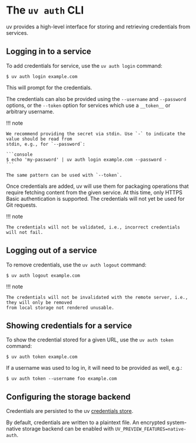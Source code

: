 # The `uv auth` CLI

uv provides a high-level interface for storing and retrieving credentials from services.

## Logging in to a service

To add credentials for service, use the `uv auth login` command:

```console
$ uv auth login example.com
```

This will prompt for the credentials.

The credentials can also be provided using the `--username` and `--password` options, or the
`--token` option for services which use a `__token__` or arbitrary username.

!!! note

    We recommend providing the secret via stdin. Use `-` to indicate the value should be read from
    stdin, e.g., for `--password`:

    ```console
    $ echo 'my-password' | uv auth login example.com --password -
    ```

    The same pattern can be used with `--token`.

Once credentials are added, uv will use them for packaging operations that require fetching content
from the given service. At this time, only HTTPS Basic authentication is supported. The credentials
will not yet be used for Git requests.

!!! note

    The credentials will not be validated, i.e., incorrect credentials will not fail.

## Logging out of a service

To remove credentials, use the `uv auth logout` command:

```console
$ uv auth logout example.com
```

!!! note

    The credentials will not be invalidated with the remote server, i.e., they will only be removed
    from local storage not rendered unusable.

## Showing credentials for a service

To show the credential stored for a given URL, use the `uv auth token` command:

```console
$ uv auth token example.com
```

If a username was used to log in, it will need to be provided as well, e.g.:

```console
$ uv auth token --username foo example.com
```

## Configuring the storage backend

Credentials are persisted to the uv [credentials store](./http.md#the-uv-credentials-store).

By default, credentials are written to a plaintext file. An encrypted system-native storage backend
can be enabled with `UV_PREVIEW_FEATURES=native-auth`.
